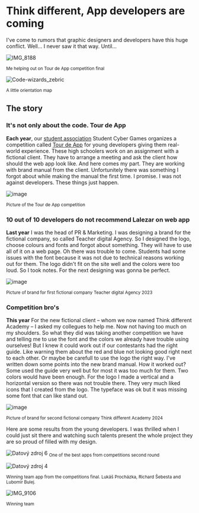 # Think different, App developers are coming


I've come to rumors that graphic designers and developers have this huge conflict. Well... I never saw it that way. Until...

![IMG_8188](https://github.com/user-attachments/assets/859ce80c-91f7-46c0-976e-1e2cb54b9b1b)

<sub>Me helping out on Tour de App competition final<sub>

![Code-wizards_zebric](https://github.com/user-attachments/assets/65547774-6bdf-4949-b370-c001470c8896)

<sub>A little orientation map<sub>


## The story

### It's not only about the code. Tour de App
**Each year**, our [student association](http://scg.cz/) Student Cyber Games organizes a competition called [Tour de App](https://tourde.app/) for young developers giving them real-world experience. These high schoolers work on an assignment with a fictional client. They have to arrange a meeting and ask the client how should the web app look like. And here comes my part. They are working with brand manual from the client. Unfortunitely there was something I forgot about while making the manual the first time. I promise. I was not against developers. These things just happen.

![image](https://github.com/user-attachments/assets/7df181c1-57b1-49a4-826e-cbf8ad0a5cda)

<sub>Picture of the Tour de App competition<sub>


### 10 out of 10 developers do not recommend Lalezar on web app
**Last year** I was the head of PR & Marketing. I was designing a brand for the fictional company, so called Teacher digital Agency. So I designed the logo, choose colours and fonts and forgot about something. They will have to use all of it on a web page. Oh there was trouble to come. Students had some issues with the font because it was not due to technical reasons working out for them. The logo didn't fit on the site well and the colors were too loud. So I took notes. For the next designing was gonna be perfect.

![image](https://github.com/user-attachments/assets/005fa2cf-354b-4ea6-adc2-9b9cabfe7096)

<sub>Picture of brand for first fictional company Teacher digital Agency 2023<sub>


### Competition bro's
**This year** For the new fictional client – whom we now named Think different Academy⁠⁠⁠⁠⁠⁠ – I asked my collegues to help me. Now not having too much on my shoulders. So what they did was taking another competition we have and telling me to use the font and the colors we already have trouble using ourselves! But I knew it could work out if our contestants had the right guide. Like warning them about the red and blue not looking good right next to each other. Or maybe be carefull to use the logo the right way. I've written down some points into the new brand manual. How it worked out? Some used the guide very well but for most it was too much for them. Two colors would have been enough. For the logo I made a vertical and a horizontal version so there was not trouble there. They very much liked icons that I created from the logo. The typeface was ok but it was missing some font that can like stand out.

![image](https://github.com/user-attachments/assets/b1e49095-18d8-4c90-b6a1-9dcf20e68de7)

<sub>Picture of brand for second fictional company Think different Academy 2024<sub>


Here are some results from the young developers. I was thrilled when I could just sit there and watching such talents present the whole project they are so proud of filled with my design.


![Datový zdroj 6](https://github.com/user-attachments/assets/fbd705b0-d175-4a19-941c-d08b060b1f45)
<sub>One of the best apps from competitions second round <sub>

![Datový zdroj 4](https://github.com/user-attachments/assets/f9271695-f185-4ccb-928b-f1b5eb76fc71)

<sub>Winning team app from the competitions final. Lukáš Procházka, Richard Šebesta and Lubomír Bulej. <sub>

![IMG_9106](https://github.com/user-attachments/assets/f5ae3990-3e79-4451-9943-374826f5cac1)

<sub>Winning team<sub>

